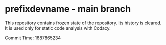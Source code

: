# prefixdevname - main branch

This repository contains frozen state of the repository.
Its history is cleared. It is used only for static code
analysis with Codacy.

Commit Time: 1687865234